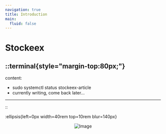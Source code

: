 ```yaml
---
navigation: true
title: Introduction
main:
  fluid: false
---
```

# Stockeex

  ::terminal{style="margin-top:80px;"}
  ---
  content:
  - sudo systemctl status stockeex-article
  - currently writing, come back later...
  ---
  ::

:ellipsis{left=0px width=40rem top=10rem blur=140px}

<div align="center">
  <img src="/img/stockeex/stockeex-raid.svg" alt="Image" style="max-width: 60%;">
</div>


